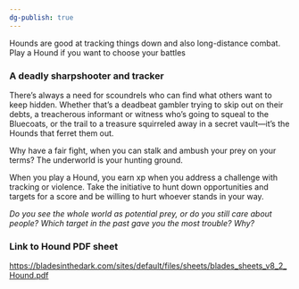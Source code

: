 ```yaml
---
dg-publish: true
---
```

Hounds are good at tracking things down and also long-distance
combat. Play a Hound if you want to choose your battles

### A deadly sharpshooter and tracker

There’s always a need for scoundrels who can find what others want to keep hidden. Whether that’s a deadbeat gambler trying to skip out on their debts, a treacherous informant or witness who’s going to squeal to the Bluecoats, or the trail to a treasure squirreled away in a secret vault—it’s the Hounds that ferret them out. 

Why have a fair fight, when you can stalk and ambush your prey on your terms? The underworld is your hunting ground. 

When you play a Hound, you earn xp when you address a challenge with tracking or violence. Take the initiative to hunt down opportunities and targets for a score and be willing to hurt whoever stands in your way. 

*Do you see the whole world as potential prey, or do you still care about people? Which target in the past gave you the most trouble? Why?*

### Link to Hound PDF sheet 
https://bladesinthedark.com/sites/default/files/sheets/blades_sheets_v8_2_Hound.pdf
